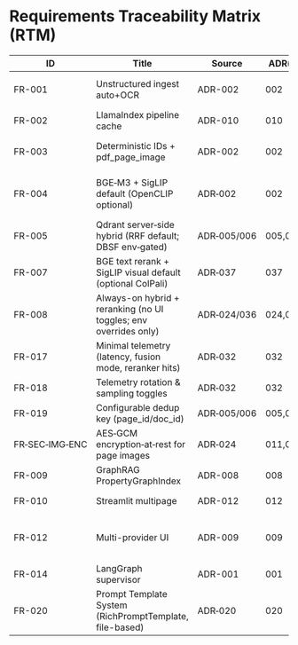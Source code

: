 # Requirements Traceability Matrix (RTM)

| ID | Title | Source | ADR(s) | Code file(s) | Test(s) | Verification | Status |
|----|-------|--------|--------|--------------|---------|--------------|--------|
| FR-001 | Unstructured ingest auto+OCR | ADR-002 | 002 | src/processing/document_processor.py; src/processing/utils.py | tests/unit/processing/test_document_processor.py; tests/unit/processing/test_unstructured_transformation_config.py; tests/integration/test_ingestion_pipeline_pdf_images.py | test | Completed |
| FR-002 | LlamaIndex pipeline cache | ADR-010 | 010 | src/processing/document_processor.py | tests/unit/cache/test_ingestion_cache.py; tests/integration/test_ingestion_pipeline_pdf_images.py | test+analysis | Completed |
| FR-003 | Deterministic IDs + pdf_page_image | ADR-002 | 002 | src/processing/document_processor.py; src/processing/pdf_pages.py; src/models/schemas.py | tests/unit/processing/test_pdf_pages_helpers.py; tests/unit/processing/test_deterministic_ids.py; tests/integration/test_ingestion_pipeline_pdf_images.py | test | Completed |
| FR-004 | BGE‑M3 + SigLIP default (OpenCLIP optional) | ADR‑002 | 002 | src/config/integrations.py; src/models/embeddings.py; src/utils/multimodal.py | tests/unit/retrieval/embeddings/test_embeddings_refactored.py; tests/unit/models/embeddings/test_bge_m3_text_embedder.py; tests/unit/models/embeddings/test_image_embedder.py; tests/integration/test_unified_embeddings_in_retrieval_integration.py | test | Completed |
| FR-005 | Qdrant server‑side hybrid (RRF default; DBSF env‑gated) | ADR‑005/006 | 005,006 | src/retrieval/query_engine.py; src/utils/storage.py | tests/unit/retrieval/qdrant/test_qdrant_prefetch_rrf.py; tests/unit/retrieval/qdrant/test_qdrant_prefetch_dbsf.py | test | Completed |
| FR-007 | BGE text rerank + SigLIP visual default (optional ColPali) | ADR‑037 | 037 | src/retrieval/reranking.py | tests/unit/rerank/test_rerank_timeout_failopen.py; tests/unit/rerank/test_siglip_rescore_mock.py; tests/unit/rerank/test_rerank_ordering_change.py | test | Completed |
| FR-008 | Always-on hybrid + reranking (no UI toggles; env overrides only) | ADR‑024/036 | 024,036 | src/retrieval/query_engine.py; src/retrieval/reranking.py; src/pages/04_settings.py | tests/integration/test_settings_page.py | inspection | Implemented |
| FR-017 | Minimal telemetry (latency, fusion mode, reranker hits) | ADR‑032 | 032 | src/retrieval/query_engine.py; src/utils/telemetry.py; src/retrieval/reranking.py | tests/unit/telemetry/test_telemetry_schema_assertions.py | test | Completed |
| FR-018 | Telemetry rotation & sampling toggles | ADR‑032 | 032 | src/utils/telemetry.py | tests/unit/telemetry/test_rotation_sampling.py | test | Completed |
| FR-019 | Configurable dedup key (page_id/doc_id) | ADR‑005/006 | 005,006 | src/retrieval/query_engine.py; src/config/settings.py | tests/unit/retrieval/qdrant/test_qdrant_dedup_docid.py; tests/unit/retrieval/qdrant/test_qdrant_dedup_before_limit.py | test | Completed |
| FR‑SEC‑IMG‑ENC | AES‑GCM encryption‑at‑rest for page images | ADR‑024 | 011,024 | src/utils/security.py; src/processing/pdf_pages.py | tests/unit/utils/security/test_encrypt_file.py; tests/integration/imaging/test_pdf_images_encrypt.py | test | Completed |
| FR-009 | GraphRAG PropertyGraphIndex | ADR-008 | 008 | src/retrieval/graph_config.py | tests_graph/* | test | Planned |
| FR-010 | Streamlit multipage | ADR-012 | 012 | src/app.py; src/pages/04_settings.py | tests/unit/config/test_integrations_runtime.py; tests/integration/test_settings_page.py | inspection | Completed |
| FR-012 | Multi-provider UI | ADR-009 | 009 | src/config/llm_factory.py; src/pages/04_settings.py | tests/unit/config/test_llm_factory.py; tests/unit/config/test_llm_factory_empty_model_defaulting.py; tests/unit/config/test_integrations_runtime.py; tests/integration/test_settings_page.py | test | Completed |
| FR-014 | LangGraph supervisor | ADR-001 | 001 | src/agents/* | tests_agents/* | test | In repo |
| FR-020 | Prompt Template System (RichPromptTemplate, file-based) | ADR‑020 | 020 | src/prompting/*; templates/prompts/*; templates/presets/* | tests/unit/prompting/*; tests/integration/test_prompt_registry.py; tests/e2e/test_prompt_system.py | test | Completed |
